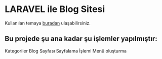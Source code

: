 # LARAVEL ile Blog Sitesi


Kullanılan temaya [buradan](https://startbootstrap.com/theme/clean-blog) ulaşabilirsiniz.

Bu projede şu ana kadar şu işlemler yapılmıştır:
---
Kategoriler
Blog Sayfası
Sayfalama İşlemi
Menü oluşturma


